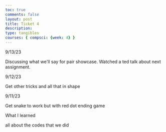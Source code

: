 ```yaml
---
toc: true
comments: false
layout: post
title: Ticket 4
description: 
type: tangibles
courses: { compsci: {week: 4} }
---
```



9/13/23

Discussing what we'll say for pair showcase. Watched a ted talk about next assignment.



9/12/23

Get other tricks and all that in shape



9/11/23

Get snake to work but with red dot ending game



What I learned

all about the codes that we did